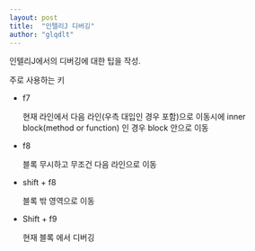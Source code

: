 ```yaml
---
layout: post
title:  "인텔리J 디버깅"
author: "glqdlt"
---
```

인텔리J에서의 디버깅에 대한 팁을 작성.

주로 사용하는 키

- f7

    현재 라인에서 다음 라인(우측 대입인 경우 포함)으로 이동시에 inner block(method or function) 인 경우 block 안으로 이동

- f8

    블록 무시하고 무조건 다음 라인으로 이동

- shift + f8 

    블록 밖 영역으로 이동

- Shift + f9

    현재 블록 에서 디버깅




